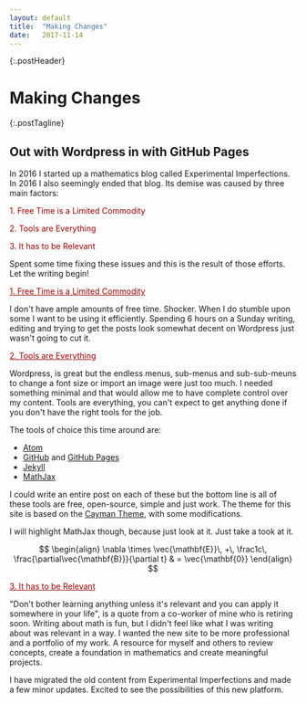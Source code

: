 ```yaml
---
layout: default
title:  "Making Changes"
date:   2017-11-14
---
```


{:.postHeader}
# Making Changes

{:.postTagline}
## Out with Wordpress in with GitHub Pages


<!--excerpt.start-->
In 2016 I started up a mathematics blog called Experimental Imperfections. In
2016 I also seemingly ended that blog. Its demise was caused by three main factors:

<span style="color:#990000;"> 1. Free Time is a Limited Commodity</span>

<span style="color:#990000;"> 2. Tools are Everything </span>

<span style="color:#990000;"> 3. It has to be Relevant </span>

Spent some time fixing these issues and this is the result of those efforts.
Let the writing begin!

<!--excerpt.end-->

<span style="color:#990000; text-decoration: underline;"> 1. Free Time is a Limited Commodity</span>

I don't have ample amounts of free time. Shocker. When I do stumble upon some
I want to be using it efficiently. Spending 6 hours on a Sunday writing, editing and trying to get the posts look somewhat decent on Wordpress just wasn't going to cut it.

<span style="color:#990000; text-decoration: underline;"> 2. Tools are Everything</span>

Wordpress, is great but the endless menus, sub-menus and sub-sub-meuns
to change a font size or import an image were just too much. I needed something
minimal and that would allow me to have complete control over my content. Tools are everything, you can't expect to get anything done if you don't have the
right tools for the job.

The tools of choice this time around are:
- [Atom](https://atom.io/)
- [GitHub](https://github.com/) and [GitHub Pages](https://pages.github.com/)
- [Jekyll](https://jekyllrb.com/)
- [MathJax](https://www.mathjax.org/)

I could write an entire post on each of these but the bottom line is
all of these tools are free, open-source, simple and just work.
The theme for this site is based on the [Cayman Theme](https://github.com/pietromenna/jekyll-cayman-theme), with some modifications.

I will highlight MathJax though, because just look at it. Just take a took at it.

$$
  \begin{align}
  \nabla \times \vec{\mathbf{E}}\, +\, \frac1c\, \frac{\partial\vec{\mathbf{B}}}{\partial t} & = \vec{\mathbf{0}}
  \end{align}
$$

<span style="color:#990000; text-decoration: underline;"> 3. It has to be Relevant</span>

"Don't bother learning anything unless it's relevant and you can apply it somewhere in your life", is a quote from a co-worker of mine who is retiring soon. Writing about math is fun, but I didn't feel like what I was writing about was relevant in a way. I wanted
the new site to be more professional and a portfolio of my work. A resource for myself and others to review concepts, create a foundation in mathematics and create meaningful projects.

I have migrated the old content from Experimental Imperfections and made a few minor updates. Excited to see the possibilities of this new platform. 
